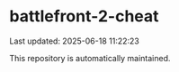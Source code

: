 # battlefront-2-cheat

Last updated: 2025-06-18 11:22:23

This repository is automatically maintained.

